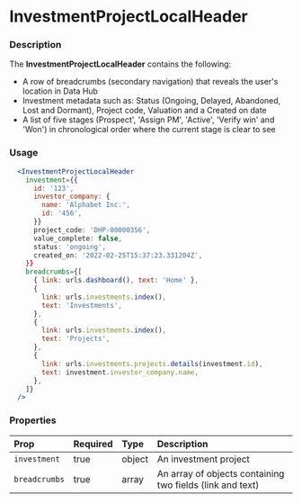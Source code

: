 # InvestmentProjectLocalHeader

### Description

The **InvestmentProjectLocalHeader** contains the following:
* A row of breadcrumbs (secondary navigation) that reveals the user's location in Data Hub 
* Investment metadata such as: Status (Ongoing, Delayed, Abandoned, Lost and Dormant), Project code, Valuation and a Created on date
* A list of five stages (Prospect', 'Assign PM', 'Active', 'Verify win' and 'Won') in chronological order where the current stage is clear to see

### Usage

```jsx
  <InvestmentProjectLocalHeader 
    investment={{
      id: '123',
      investor_company: {
        name: 'Alphabet Inc.',
        id: '456',
      }}
      project_code: 'DHP-00000356',
      value_complete: false,
      status: 'ongoing',
      created_on: '2022-02-25T15:37:23.331204Z',
    }}
    breadcrumbs={[
      { link: urls.dashboard(), text: 'Home' },
      {
        link: urls.investments.index(),
        text: 'Investments',
      },
      {
        link: urls.investments.index(),
        text: 'Projects',
      },
      {
        link: urls.investments.projects.details(investment.id),
        text: investment.investor_company.name,
      },
    ]} 
  />
```

### Properties

| Prop           | Required | Type   | Description             |
| :------------- | :------- | :----- | :---------------------- |
| `investment`   | true     | object | An investment project   |
| `breadcrumbs`  | true     | array  | An array of objects containing two fields (link and text) |
